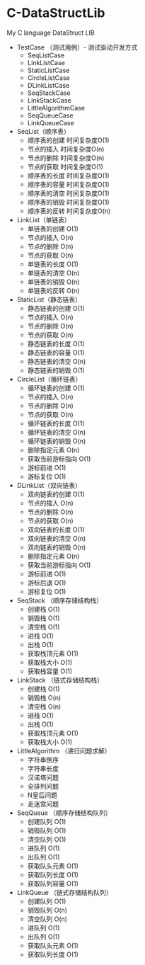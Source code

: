 # C-DataStructLib
My C language DataStruct LIB

- TestCase （测试用例）- 测试驱动开发方式
  - SeqListCase
  - LinkListCase
  - StaticListCase
  - CircleListCase
  - DLinkListCase
  - SeqStackCase
  - LinkStackCase
  - LittleAlgorithmCase
  - SeqQueueCase
  - LinkQueueCase
- SeqList（顺序表）
  - 顺序表的创建 时间复杂度O(1)
  - 节点的插入   时间复杂度O(n)
  - 节点的删除   时间复杂度O(n)
  - 节点的获取   时间复杂度O(1)
  - 顺序表的长度 时间复杂度O(1)
  - 顺序表的容量 时间复杂度O(1)
  - 顺序表的清空 时间复杂度O(1)
  - 顺序表的销毁 时间复杂度O(1)
  - 顺序表的反转 时间复杂度O(n)
- LinkList（单链表）
  - 单链表的创建 O(1)
  - 节点的插入 O(n)
  - 节点的删除 O(n)
  - 节点的获取 O(n)
  - 单链表的长度 O(1)
  - 单链表的清空 O(n)
  - 单链表的销毁 O(n)
  - 单链表的反转 O(n)
- StaticList（静态链表）
  - 静态链表的创建 O(1)
  - 节点的插入 O(n)
  - 节点的删除 O(n)
  - 节点的获取 O(n)
  - 静态链表的长度 O(1)
  - 静态链表的容量 O(1)
  - 静态链表的清空 O(n)
  - 静态链表的销毁 O(1)
- CircleList（循环链表）
  - 循环链表的创建 O(1)
  - 节点的插入 O(n)
  - 节点的删除 O(n)
  - 节点的获取 O(n)
  - 循环链表的长度 O(1)
  - 循环链表的清空 O(n)
  - 循环链表的销毁 O(n)
  - 删除指定元素 O(n)
  - 获取当前游标指向 O(1)
  - 游标前进 O(1)
  - 游标复位 O(1)
- DLinkList（双向链表）
  - 双向链表的创建 O(1)
  - 节点的插入 O(n)
  - 节点的删除 O(n)
  - 节点的获取 O(n)
  - 双向链表的长度 O(1)
  - 双向链表的清空 O(n)
  - 双向链表的销毁 O(n)
  - 删除指定元素 O(n)
  - 获取当前游标指向 O(1)
  - 游标前进 O(1)
  - 游标后退 O(1)
  - 游标复位 O(1)
- SeqStack （顺序存储结构栈）
  - 创建栈 O(1)
  - 销毁栈 O(1)
  - 清空栈 O(1)
  - 进栈 O(1)
  - 出栈 O(1)
  - 获取栈顶元素 O(1)
  - 获取栈大小 O(1)
  - 获取栈容量 O(1)
- LinkStack （链式存储结构栈）
  - 创建栈 O(1)
  - 销毁栈 O(n)
  - 清空栈 O(n)
  - 进栈 O(1)
  - 出栈 O(1)
  - 获取栈顶元素 O(1)
  - 获取栈大小 O(1)
- LittleAlgorithm （递归问题求解）
  - 字符串倒序
  - 字符串长度
  - 汉诺塔问题
  - 全排列问题
  - N皇后问题
  - 走迷宫问题
- SeqQueue （顺序存储结构队列）
  - 创建队列 O(1)
  - 销毁队列 O(1)
  - 清空队列 O(1)
  - 进队列 O(1)
  - 出队列 O(1)
  - 获取队头元素 O(1)
  - 获取队列长度 O(1)
  - 获取队列容量 O(1)
- LinkQueue （链式存储结构队列）
  - 创建队列 O(1)
  - 销毁队列 O(n)
  - 清空队列 O(n)
  - 进队列 O(1)
  - 出队列 O(1)
  - 获取队头元素 O(1)
  - 获取队列长度 O(1)

